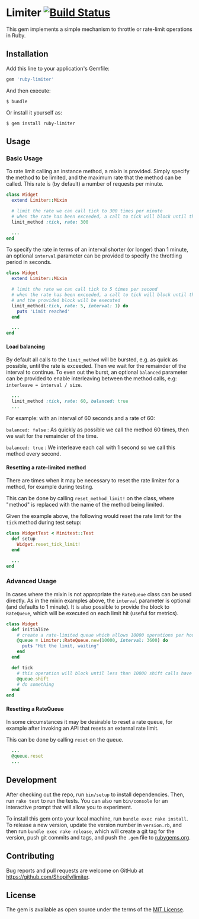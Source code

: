 # Limiter [![Build Status](https://github.com/Shopify/limiter/actions/workflows/ci.yml/badge.svg?branch=main)](https://github.com/Shopify/limiter/actions/workflows/ci.yml)

This gem implements a simple mechanism to throttle or rate-limit operations in Ruby.

## Installation

Add this line to your application's Gemfile:

```ruby
gem 'ruby-limiter'
```

And then execute:

    $ bundle

Or install it yourself as:

    $ gem install ruby-limiter

## Usage

### Basic Usage

To rate limit calling an instance method, a mixin is provided. Simply specify the method to be limited, and the maximum
rate that the method can be called. This rate is (by default) a number of requests per minute.

``` ruby
class Widget
  extend Limiter::Mixin

  # limit the rate we can call tick to 300 times per minute
  # when the rate has been exceeded, a call to tick will block until the rate limit would not be exceeded
  limit_method :tick, rate: 300

  ...
end
```

To specify the rate in terms of an interval shorter (or longer) than 1 minute, an optional `interval` parameter can be
provided to specify the throttling period in seconds.

``` ruby
class Widget
  extend Limiter::Mixin

  # limit the rate we can call tick to 5 times per second
  # when the rate has been exceeded, a call to tick will block until the rate limit would not be exceeded
  # and the provided block will be executed
  limit_method(:tick, rate: 5, interval: 1) do
    puts 'Limit reached'
  end

  ...
end
```

#### Load balancing

By default all calls to the `limit_method` will be bursted, e.g. as quick as possible, until the rate is exceeded. Then
we wait for the remainder of the interval to continue. To even out the burst, an optional `balanced` parameter can be
provided to enable interleaving between the method calls, e.g: `interleave = interval / size`.

``` ruby
  ...
  limit_method :tick, rate: 60, balanced: true
  ...
```

For example: with an interval of 60 seconds and a rate of 60:

`balanced: false`
: As quickly as possible we call the method 60 times, then we wait for the remainder of the time.

`balanced: true`
: We interleave each call with 1 second so we call this method every second.

#### Resetting a rate-limited method

There are times when it may be necessary to reset the rate limiter for a method, for example during testing.

This can be done by calling `reset_method_limit!` on the class, where "method" is replaced with the name of the method
being limited.

Given the example above, the following would reset the rate limit for the `tick` method during test setup:

``` ruby
class WidgetTest < Minitest::Test
  def setup
    Widget.reset_tick_limit!
  end

  ...
end
```

### Advanced Usage

In cases where the mixin is not appropriate the `RateQueue` class can be used directly. As in the mixin examples above,
the `interval` parameter is optional (and defaults to 1 minute). It is also possible to provide the block to
`RateQueue`, which will be executed on each limit hit (useful for metrics).

``` ruby
class Widget
  def initialize
    # create a rate-limited queue which allows 10000 operations per hour
    @queue = Limiter::RateQueue.new(10000, interval: 3600) do
      puts "Hit the limit, waiting"
    end
  end

  def tick
    # this operation will block until less than 10000 shift calls have been made within the last hour
    @queue.shift
    # do something
  end
end
```

#### Resetting a RateQueue

In some circumstances it may be desirable to reset a rate queue, for example after invoking an API that resets an
external rate limit.

This can be done by calling `reset` on the queue.

``` ruby
  ...
  @queue.reset
  ...
```

## Development

After checking out the repo, run `bin/setup` to install dependencies. Then, run `rake test` to run the tests. You can
also run `bin/console` for an interactive prompt that will allow you to experiment.

To install this gem onto your local machine, run `bundle exec rake install`. To release a new version, update the
version number in `version.rb`, and then run `bundle exec rake release`, which will create a git tag for the version,
push git commits and tags, and push the `.gem` file to [rubygems.org](https://rubygems.org).

## Contributing

Bug reports and pull requests are welcome on GitHub at https://github.com/Shopify/limiter.

## License

The gem is available as open source under the terms of the [MIT License](https://opensource.org/licenses/MIT).
